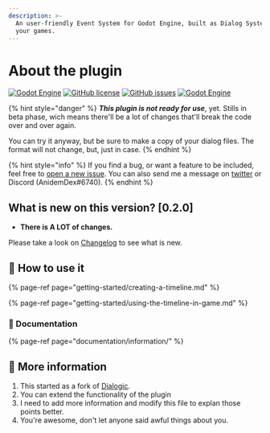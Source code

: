 ```yaml
---
description: >-
  An user-friendly Event System for Godot Engine, built as Dialog System, for
  your games.
---
```


# About the plugin

[![Godot Engine](https://img.shields.io/badge/Godot%20Engine-Plugin-blue?style=flat-square&logo=godot-engine&logoColor=white&logoWidth=20)]() [![GitHub license](https://img.shields.io/github/license/AnidemDex/Godot-DialogPlugin?style=flat-square)](https://github.com/AnidemDex/Godot-DialogPlugin/blob/main/LICENSE) [![GitHub issues](https://img.shields.io/github/issues/AnidemDex/Godot-DialogPlugin?style=flat-square)](https://github.com/AnidemDex/Godot-DialogPlugin/issues) [![Godot Engine](https://img.shields.io/badge/Version-0.1.4-red?style=flat-square)](https://github.com/AnidemDex/Godot-DialogPlugin/releases/tag/v0.1.4)

{% hint style="danger" %}
_**This plugin is not ready for use**_, yet. Stills in beta phase, wich means there'll be a lot of changes that'll break the code over and over again.

You can try it anyway, but be sure to make a copy of your dialog files. The format will not change, but, just in case.
{% endhint %}

{% hint style="info" %}
If you find a bug, or want a feature to be included, feel free to [open a new issue](https://github.com/AnidemDex/Godot-DialogPlugin/issues/new). You can also send me a message on [twitter](https://twitter.com/anidemdex) or Discord \(AnidemDex\#6740\).
{% endhint %}

## What is new on this version? \[0.2.0\]

* **There is A LOT of changes.**

Please take a look on [Changelog](changelog/0.x.x-pre-release/#0-1-4-2021-05-09) to see what is new.

## 🧩 How to use it 

{% page-ref page="getting-started/creating-a-timeline.md" %}

{% page-ref page="getting-started/using-the-timeline-in-game.md" %}

### 📘 Documentation

{% page-ref page="documentation/information/" %}

## 💬 More information

1. This started as a fork of [Dialogic](https://github.com/coppolaemilio/dialogic).
2. You can extend the functionality of the plugin
3. I need to add more information and modify this file to explan those points better.
4. You're awesome, don't let anyone said awful things about you.

